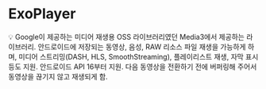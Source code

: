# ExoPlayer

<aside>
💡 Google이 제공하는 미디어 재생용 OSS 라이브러리였던 Media3에서 제공하는 라이브러리.
안드로이드에 저장되는 동영상, 음성, RAW 리소스 파일 재생을 가능하게 하며, 미디어 스트리밍(DASH, HLS, SmoothStreaming), 플레이리스트 재생, 자막 표시 등도 지원.
안드로이드 API 16부터 지원.
다음 동영상을 전환하기 전에 버퍼링해 주어서 동영상을 끊기지 않고 재생되게 함.

</aside>